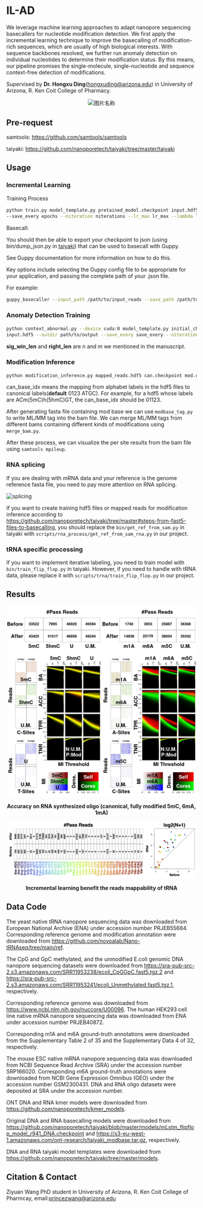# IL-AD

We leverage machine learning approaches to adapt nanopore sequencing basecallers for nucleotide modification detection. We first apply the incremental learning technique to improve the basecalling of modification-rich sequences, which are usually of high biological interests. With sequence backbones resolved, we further run anomaly detection on individual nucleotides to determine their modification status. By this means, our pipeline promises the single-molecule, single-nucleotide and sequence context-free detection of modifications. 

Supervised by **Dr. Hongxu Ding**(hongxuding@arizona.edu) in University of Arizona, R. Ken Coit College of Pharmacy.

 <p align='center'><img src="https://www.pharmacy.arizona.edu/sites/default/files/styles/az_medium/public/2023-05/HD3.png?itok=EBqnN-7q" width = "140" height = "200" alt="图片名称" align=center /></p>

## Pre-request

samtools: https://github.com/samtools/samtools

taiyaki: https://github.com/nanoporetech/taiyaki/tree/master/taiyaki

## Usage

### Incremental Learning

Training Process
```sh
python train.py model_template.py pretained_model.checkpoint input.hdf5 --device cuda:0 --outdir path/to/output \
--save_every epochs --niteration niterations --lr_max lr_max --lambda lambda --min_sub_batch_size batchsize
```

Basecall: 

You should then be able to export your checkpoint to json (using bin/dump_json.py in [taiyaki](https://github.com/nanoporetech/taiyaki/tree/master)) that can be used to basecall with Guppy.

See Guppy documentation for more information on how to do this.

Key options include selecting the Guppy config file to be appropriate for your application, and passing the complete path of your .json file.

For example:

```sh
guppy_basecaller --input_path /path/to/input_reads --save_path /path/to/save_dir --config dna_r9.4.1_450bps_flipflop.cfg --model path/to/model.json --device cuda:1
```

### Anomaly Detection Training

```sh
python context_abnormal.py --device cuda:0 model_template.py initial_checkpoint.checkpoint \
input.hdf5 --outdir path/to/output --save_every save_every --niteration niteration  --sig_win_len n --min_sub_batch_size BATCHSIZE --right_len m --can BASE
```

**sig_win_len** and **right_len** are $n$ and $m$ we mentioned in the manuscript.

### Modification Inference

```sh
python modification_inference.py mapped_reads.hdf5 can.checkpoint mod.checkpoint CANBASE MODBASE path/to/output/fasta --can_base_idx can_base_idx --type rna/dna --length n --right_len m
```

can_base_idx means the mapping from alphabet labels in the hdf5 files to canonical labels(**default** 0123 ATGC). For example, for a hdf5 whose labels are ACm(5mC)h(5hmC)GT, the can_base_idx should be 01123.

After generating fasta file containing mod base we can use `modbase_tag.py` to write ML/MM tag into the bam file. We can merge ML/MM tags from different bams containing different kinds of modifications using `merge_bam.py`.

After these process, we can visualize the per site results from the bam file using `samtools mpileup`.

### RNA splicing

If you are dealing with mRNA data and your reference is the genome reference fasta file, you need to pay more attention on RNA splicing.

![splicing](https://media.springernature.com/lw685/springer-static/image/art%3A10.1038%2Fnature14524/MediaObjects/41586_2015_Article_BFnature14524_Fig1_HTML.jpg?)

If you want to create training hdf5 files or mapped reads for modification inference according to https://github.com/nanoporetech/taiyaki/tree/master#steps-from-fast5-files-to-basecalling, you should replace the `bin/get_ref_from_sam.py` in taiyaki with `scripts/rna_process/get_ref_from_sam_rna.py` in our project.

### tRNA specific processing

If you want to implement iterative labeling, you need to train model with `bin/train_flip_flop.py` in taiyaki. However, if you need to handle with tRNA data, please replace it with `scripts/trna/train_flip_flop.py` in our project.


## Results

![curlcake](images/rna.jpeg)

<p align='center'><b>Accuracy on RNA  synthesized oligo (canonical, fully modified 5mC, 6mA, 1mA)</b></p>

![curlcake](images/trna.jpeg)

<p align='center'><b>Incremental learning benefit the reads mappability of tRNA</b></p>

## Data Code

The yeast native tRNA nanopore sequencing data was downloaded from European National Archive (ENA) under accession number PRJEB55684. Corresponding reference genome and modification annotation were downloaded from https://github.com/novoalab/Nano-tRNAseq/tree/main/ref. 

The CpG and GpC methylated, and the unmodified E.coli genomic DNA nanopore sequencing datasets were downloaded from https://sra-pub-src-2.s3.amazonaws.com/SRR11953238/ecoli_CpGGpC.fast5.tgz.2 and https://sra-pub-src-2.s3.amazonaws.com/SRR11953241/ecoli_Unmethylated.fast5.tgz.1, respectively.

Corresponding reference genome was downloaded from https://www.ncbi.nlm.nih.gov/nuccore/U00096. The human HEK293 cell line native mRNA nanopore sequencing data was downloaded from ENA under accession number PRJEB40872. 

Corresponding m1A and m6A ground-truth annotations were downloaded from the Supplementary Table 2 of 35 and the Supplementary Data 4 of 32, respectively. 

The mouse ESC native mRNA nanopore sequencing data was downloaded from NCBI Sequence Read Archive (SRA) under the accession number SRP166020. Corresponding m6A ground-truth annotations were downloaded from NCBI Gene Expression Omnibus (GEO) under the accession number GSM2300431. DNA and RNA oligo datasets were deposited at SRA under the accession number. 

ONT DNA and RNA kmer models were downloaded from https://github.com/nanoporetech/kmer_models. 

Original DNA and RNA basecalling models were downloaded from https://github.com/nanoporetech/taiyaki/blob/master/models/mLstm_flipflop_model_r941_DNA.checkpoint and https://s3-eu-west-1.amazonaws.com/ont-research/taiyaki_modbase.tar.gz, respectively. 

DNA and RNA taiyaki model templates were downloaded from https://github.com/nanoporetech/taiyaki/tree/master/models.

## Citation & Contact

Ziyuan Wang PhD student in University of Arizona, R. Ken Coit College of Pharmcay, email:princezwang@arizona.edu
